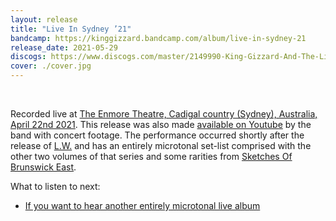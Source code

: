 ```yaml
---
layout: release
title: "Live In Sydney ’21"
bandcamp: https://kinggizzard.bandcamp.com/album/live-in-sydney-21
release_date: 2021-05-29
discogs: https://www.discogs.com/master/2149990-King-Gizzard-And-The-Lizard-Wizard-Live-In-Sydney-21
cover: ./cover.jpg
---
```

<br>

Recorded live at [The Enmore Theatre, Cadigal country (Sydney), Australia, April 22nd 2021](/setlists/2021/04/22/enmore-theatre-sydney-australia.html). This release was also made [available on Youtube](https://www.youtube.com/watch?v=JbjZ-jZnoss) by the band with concert footage. The performance occurred shortly after the release of [L.W.](../lw) and has an entirely microtonal set-list comprised with the other two volumes of that series and some rarities from [Sketches Of Brunswick East](../sketches-of-brunswick-east).

What to listen to next:

*   [If you want to hear another entirely microtonal live album](../live-in-melbourne-2021)
